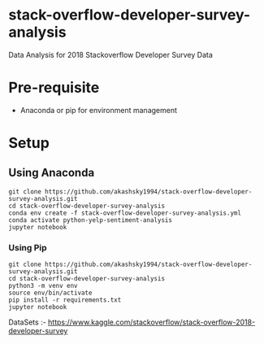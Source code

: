 # stack-overflow-developer-survey-analysis
Data Analysis for 2018 Stackoverflow Developer Survey Data

# Pre-requisite
* Anaconda or pip for environment management

# Setup
## Using Anaconda
```
git clone https://github.com/akashsky1994/stack-overflow-developer-survey-analysis.git
cd stack-overflow-developer-survey-analysis
conda env create -f stack-overflow-developer-survey-analysis.yml
conda activate python-yelp-sentiment-analysis
jupyter notebook
```
### Using Pip
```
git clone https://github.com/akashsky1994/stack-overflow-developer-survey-analysis.git
cd stack-overflow-developer-survey-analysis
python3 -m venv env 
source env/bin/activate
pip install -r requirements.txt
jupyter notebook
```


DataSets :- https://www.kaggle.com/stackoverflow/stack-overflow-2018-developer-survey